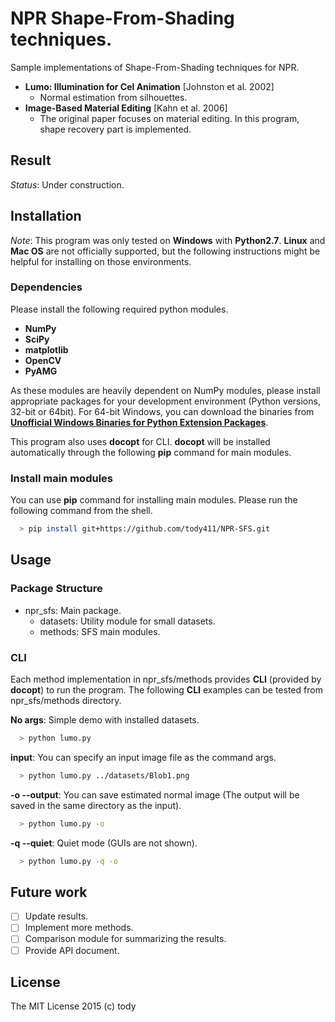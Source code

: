 
NPR Shape-From-Shading techniques.
====

Sample implementations of Shape-From-Shading techniques for NPR.

* **Lumo: Illumination for Cel Animation** [Johnston et al. 2002]
    - Normal estimation from silhouettes.
* **Image-Based Material Editing** [Kahn et al. 2006]
    - The original paper focuses on material editing. In this program, shape recovery part is implemented.


## Result
*Status*: Under construction.
<!-- ### Lit-Sphere
![Lit-Sphere](LitSphere/results/LitSphere.png) -->

## Installation

*Note*: This program was only tested on **Windows** with **Python2.7**.
**Linux** and **Mac OS** are not officially supported,
but the following instructions might be helpful for installing on those environments.

### Dependencies
Please install the following required python modules.

* **NumPy**
* **SciPy**
* **matplotlib**
* **OpenCV**
* **PyAMG**

As these modules are heavily dependent on NumPy modules, please install appropriate packages for your development environment (Python versions, 32-bit or 64bit).
For 64-bit Windows, you can download the binaries from [**Unofficial Windows Binaries for Python Extension Packages**](http://www.lfd.uci.edu/~gohlke/pythonlibs/).

This program also uses **docopt** for CLI.
**docopt** will be installed automatically through the following **pip** command for main modules.

### Install main modules
You can use **pip** command for installing main modules.
Please run the following command from the shell.

``` bash
  > pip install git+https://github.com/tody411/NPR-SFS.git
```

## Usage
### Package Structure
* npr_sfs: Main package.
    - datasets: Utility module for small datasets.
    - methods: SFS main modules.

### CLI
Each method implementation in npr_sfs/methods provides **CLI** (provided by **docopt**) to run the program.
The following **CLI** examples can be tested from npr_sfs/methods directory.

**No args**: Simple demo with installed datasets.
``` bash
  > python lumo.py
```

**input**: You can specify an input image file as the command args.
``` bash
  > python lumo.py ../datasets/Blob1.png
```

**-o --output**: You can save estimated normal image (The output will be saved in the same directory as the input).

``` bash
  > python lumo.py -o
```

**-q --quiet**: Quiet mode (GUIs are not shown).
``` bash
  > python lumo.py -q -o
```

## Future work

* [ ] Update results.
* [ ] Implement more methods.
* [ ] Comparison module for summarizing the results.
* [ ] Provide API document.

## License

The MIT License 2015 (c) tody